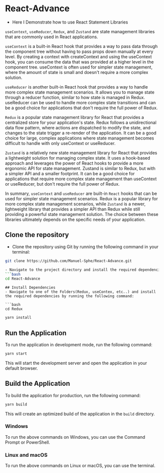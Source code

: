# React-Advance
- Here I Demonstrate how to use React Statement Libraries

`useContext`, `useReducer`, `Redux`, and `Zustand` are state management libraries that are commonly used in React applications.

`useContext` is a built-in React hook that provides a way to pass data through the component tree without having to pass props down manually at every level. By creating a context with createContext and using the useContext hook, you can consume the data that was provided at a higher level in the component tree. useContext is often used for simpler state management, where the amount of state is small and doesn't require a more complex solution.

`useReducer` is another built-in React hook that provides a way to handle more complex state management scenarios. It allows you to manage state through a reducer function, similar to how state is managed in Redux. useReducer can be used to handle more complex state transitions and can be a good choice for applications that don't require the full power of Redux.

`Redux` is a popular state management library for React that provides a centralized store for your application's state. Redux follows a unidirectional data flow pattern, where actions are dispatched to modify the state, and changes to the state trigger a re-render of the application. It can be a good choice for large, complex applications where state management becomes difficult to handle with only useContext or useReducer.

`Zustand` is a relatively new state management library for React that provides a lightweight solution for managing complex state. It uses a hook-based approach and leverages the power of React hooks to provide a more ergonomic API for state management. Zustand is similar to Redux, but with a simpler API and a smaller footprint. It can be a good choice for applications that require more complex state management than useContext or useReducer, but don't require the full power of Redux.

In summary, `useContext` and `useReducer` are built-in `React` hooks that can be used for simpler state management scenarios. Redux is a popular library for more complex state management scenarios, while `Zustand` is a newer, lightweight library that provides a simpler API than Redux while still providing a powerful state management solution. The choice between these libraries ultimately depends on the specific needs of your application.

## Clone the repository

- Clone the repository using Git by running the following command in your terminal:

```bash
git clone https://github.com/Manuel-Sphe/React-Advance.git

- Navigate to the project directory and install the required dependencies by running the following command:
```bash
cd React-Advance
```
```
## Install Dependencies
- Navigate to one of the Folders(Redux, useContex, etc..) and install the required dependencies by running the following command:

```bash
cd Redux
```

```bash
yarn install
```
## Run the Application
To run the application in development mode, run the following command:
```bash
yarn start
```


This will start the development server and open the application in your default browser.

## Build the Application

To build the application for production, run the following command:
```bash
yarn build
```
This will create an optimized build of the application in the `build` directory.
### Windows

To run the above commands on Windows, you can use the Command Prompt or PowerShell.

### Linux and macOS

To run the above commands on Linux or macOS, you can use the terminal.

